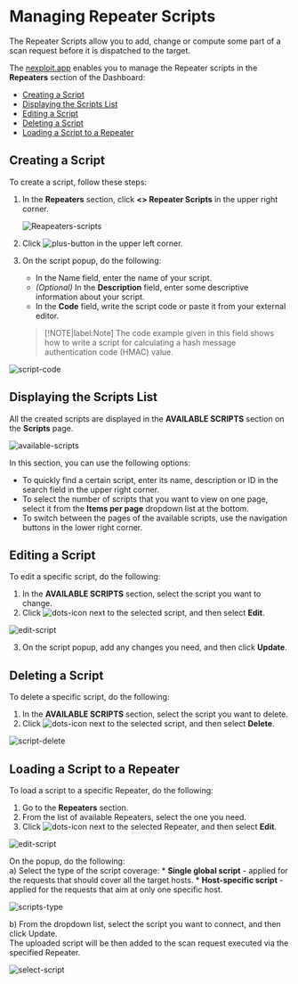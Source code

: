 # Managing Repeater Scripts
The Repeater Scripts allow you to add, change or compute some part of a scan request before it is dispatched to the target. 

The [nexploit.app](https://nexploit.app/) enables you to manage the Repeater scripts in the **Repeaters** section of the Dashboard:
* [Creating a Script](#Creating-a-Script)
* [Displaying the Scripts List](#Displaying-the-Scripts-List) 
* [Editing a Script](#Editing-a-Script)
* [Deleting a Script](#Deleting-a-Script)
* [Loading a Script to a Repeater](#Loading-a-Script-to-a-Repeater)

## Creating a Script
To create a script, follow these steps:
1. In the **Repeaters** section, click **<> Repeater Scripts** in the upper right corner.

    ![Reapeaters-scripts](../media/repeaters-scripts/repeaters-scripts.png ':size=45%')

2. Click ![plus-button](../media/repeaters-scripts/plus-button.png ':size=2%') in the upper left corner.
3. On the script popup, do the following:
    * In the Name field, enter the name of your script.
    * _(Optional)_ In the **Description** field, enter some descriptive information about your script.
    * In the **Code** field, write the script code or paste it from your external editor. 
    >[!NOTE|label:Note]
    The code example given in this field shows how to write a script for calculating a hash message authentication code (HMAC) value.

  ![script-code](../media/repeaters-scripts/script-code.png ':size=45%')

## Displaying the Scripts List
All the created scripts are displayed in the **AVAILABLE SCRIPTS** section on the **Scripts** page.

   ![available-scripts](../media/repeaters-scripts/available-scripts.png ':size=45%')

In this section, you can use the following options:
* To quickly find a certain script, enter its name, description or ID in the search field in the upper right corner.
* To select the number of scripts that you want to view on one page, select it from the **Items per page** dropdown list at the bottom.
* To switch between the pages of the available scripts, use the navigation buttons in the lower right corner.

## Editing a Script
To edit a specific script, do the following:
1. In the **AVAILABLE SCRIPTS** section, select the script you want to change.
2. Click ![dots-icon](../media/repeaters-scripts/dots-icon.png ':size=2%') next to the selected script, and then select **Edit**.

 ![edit-script](../media/repeaters-scripts/edit-script.png ':size=45%')

3. On the script popup, add any changes you need, and then click **Update**.

## Deleting a Script
To delete a specific script, do the following:
1. In the **AVAILABLE SCRIPTS** section, select the script you want to delete.
2. Click ![dots-icon](../media/repeaters-scripts/dots-icon.png ':size=2%') next to the selected script, and then select **Delete**.

 ![script-delete](../media/repeaters-scripts/script-delete.png ':size=45%')

## Loading a Script to a Repeater 
To load a script to a specific Repeater, do the following:
1. Go to the **Repeaters** section.
2. From the list of available Repeaters, select the one you need.
3. Click ![dots-icon](../media/repeaters-scripts/dots-icon.png ':size=2%') next to the selected Repeater, and then select **Edit**.

 ![edit-script](../media/repeaters-scripts/edit-script.png ':size=45%')

  On the popup, do the following:<br>
  a) Select the type of the script coverage:
    * **Single global script** - applied for the requests that should cover all the target hosts. 
    * **Host-specific script** - applied for the requests that aim at only one specific host.
 
  ![scripts-type](../media/repeaters-scripts/scripts-type.png ':size=30%')

  b) From the dropdown list, select the script you want to connect, and then click Update.<br>
  The uploaded script will be then added to the scan request executed via the specified Repeater.

  ![select-script](../media/repeaters-scripts/select-script.png ':size=30%')
